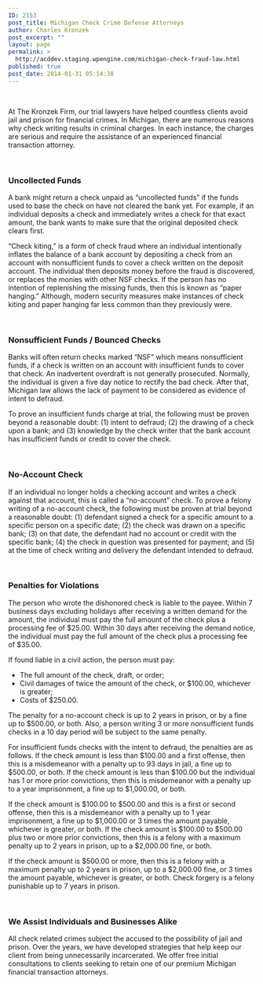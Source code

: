 ```yaml
---
ID: 2153
post_title: Michigan Check Crime Defense Attorneys
author: Charles Kronzek
post_excerpt: ""
layout: page
permalink: >
  http://acddev.staging.wpengine.com/michigan-check-fraud-law.html
published: true
post_date: 2014-01-31 05:14:38
---
```

&nbsp;

At The Kronzek Firm, our trial lawyers have helped countless clients avoid jail and prison for financial crimes. In Michigan, there are numerous reasons why check writing results in criminal charges. In each instance, the charges are serious and require the assistance of an experienced financial transaction attorney.

&nbsp;
<h3>Uncollected Funds</h3>
A bank might return a check unpaid as “uncollected funds” if the funds used to base the check on have not cleared the bank yet. For example, if an individual deposits a check and immediately writes a check for that exact amount, the bank wants to make sure that the original deposited check clears first.

“Check kiting,” is a form of check fraud where an individual intentionally inflates the balance of a bank account by depositing a check from an account with nonsufficient funds to cover a check written on the deposit account. The individual then deposits money before the fraud is discovered, or replaces the monies with other NSF checks. If the person has no intention of replenishing the missing funds, then this is known as “paper hanging.” Although, modern security measures make instances of check kiting and paper hanging far less common than they previously were.

&nbsp;
<h3>Nonsufficient Funds / Bounced Checks</h3>
Banks will often return checks marked “NSF” which means nonsufficient funds, if a check is written on an account with insufficient funds to cover that check. An inadvertent overdraft is not generally prosecuted. Normally, the individual is given a five day notice to rectify the bad check. After that, Michigan law allows the lack of payment to be considered as evidence of intent to defraud.

To prove an insufficient funds charge at trial, the following must be proven beyond a reasonable doubt: (1) intent to defraud; (2) the drawing of a check upon a bank; and (3) knowledge by the check writer that the bank account has insufficient funds or credit to cover the check.

&nbsp;
<h3>No-Account Check</h3>
If an individual no longer holds a checking account and writes a check against that account, this is called a “no-account” check. To prove a felony writing of a no-account check, the following must be proven at trial beyond a reasonable doubt: (1) defendant signed a check for a specific amount to a specific person on a specific date; (2) the check was drawn on a specific bank; (3) on that date, the defendant had no account or credit with the specific bank; (4) the check in question was presented for payment; and (5) at the time of check writing and delivery the defendant intended to defraud.

&nbsp;
<h3>Penalties for Violations</h3>
The person who wrote the dishonored check is liable to the payee. Within 7 business days excluding holidays after receiving a written demand for the amount, the individual must pay the full amount of the check plus a processing fee of $25.00. Within 30 days after receiving the demand notice, the individual must pay the full amount of the check plus a processing fee of $35.00.

If found liable in a civil action, the person must pay:
<ul>
 	<li>The full amount of the check, draft, or order;</li>
 	<li>Civil damages of twice the amount of the check, or $100.00, whichever is greater;</li>
 	<li>Costs of $250.00.</li>
</ul>
The penalty for a no-account check is up to 2 years in prison, or by a fine up to $500.00, or both. Also, a person writing 3 or more nonsufficient funds checks in a 10 day period will be subject to the same penalty.

For insufficient funds checks with the intent to defraud, the penalties are as follows. If the check amount is less than $100.00 and a first offense, then this is a misdemeanor with a penalty up to 93 days in jail, a fine up to $500.00, or both. If the check amount is less than $100.00 but the individual has 1 or more prior convictions, then this is misdemeanor with a penalty up to a year imprisonment, a fine up to $1,000.00, or both.

If the check amount is $100.00 to $500.00 and this is a first or second offense, then this is a misdemeanor with a penalty up to 1 year imprisonment, a fine up to $1,000.00 or 3 times the amount payable, whichever is greater, or both. If the check amount is $100.00 to $500.00 plus two or more prior convictions, then this is a felony with a maximum penalty up to 2 years in prison, up to a $2,000.00 fine, or both.

If the check amount is $500.00 or more, then this is a felony with a maximum penalty up to 2 years in prison, up to a $2,000.00 fine, or 3 times the amount payable, whichever is greater, or both.
Check forgery is a felony punishable up to 7 years in prison.

&nbsp;
<h3>We Assist Individuals and Businesses Alike</h3>
All check related crimes subject the accused to the possibility of jail and prison. Over the years, we have developed strategies that help keep our client from being unnecessarily incarcerated. We offer free initial consultations to clients seeking to retain one of our premium Michigan financial transaction attorneys.